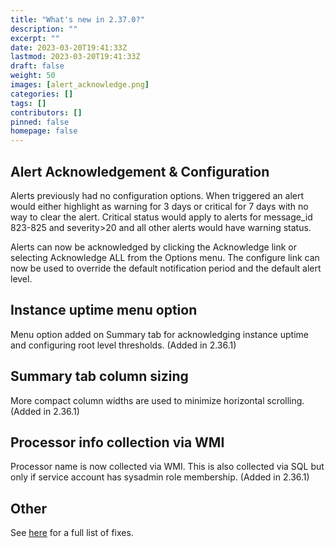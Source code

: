 ```yaml
---
title: "What's new in 2.37.0?"
description: ""
excerpt: ""
date: 2023-03-20T19:41:33Z
lastmod: 2023-03-20T19:41:33Z
draft: false
weight: 50
images: [alert_acknowledge.png]
categories: []
tags: []
contributors: []
pinned: false
homepage: false
---
```

## Alert Acknowledgement & Configuration

Alerts previously had no configuration options.  When triggered an alert would either highlight as warning for 3 days or critical for 7 days with no way to clear the alert. Critical status would apply to alerts for message_id 823-825 and severity>20 and all other alerts would have warning status.  

Alerts can now be acknowledged by clicking the Acknowledge link or selecting Acknowledge ALL from the Options menu.  The configure link can now be used to override the default notification period and the default alert level.  

## Instance uptime menu option

Menu option added on Summary tab for acknowledging instance uptime and configuring root level thresholds. (Added in 2.36.1)

## Summary tab column sizing

More compact column widths are used to minimize horizontal scrolling.  (Added in 2.36.1)

## Processor info collection via WMI

Processor name is now collected via WMI.  This is also collected via SQL but only if service account has sysadmin role membership.  (Added in 2.36.1)

## Other

See [here](https://github.com/trimble-oss/dba-dash/releases/tag/2.37.0) for a full list of fixes.